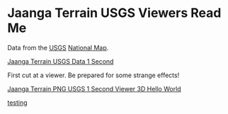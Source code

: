 Jaanga Terrain USGS Viewers Read Me
===

<span style=display:none; >[View as web page]( http://jaanga.github.io/terrain-r2/terrain.html#../terrain-usgs-viewers/readme.md#terrain-usgs-viewers/ "view the files as apps." ) <input value="<< You are here" size=15 style="font:bold 11pt monospace;border-width:0;" ></span>  

Data from the [USGS]( http://www.usgs.gov/ ) [National Map]( http://nationalmap.gov/index.html ).

[Jaanga Terrain USGS Data 1 Second]( https://github.com/jaanga/terrain-usgs-data-1second )

First cut at a viewer. Be prepared for some strange effects!

[Jaanga Terrain PNG USGS 1 Second Viewer 3D Hello World]( http://jaanga.github.io/terrain-usgs-viewers/png-usgs-viewer-3d-hello-world/r1/png-usgs-viewer-3d-hello-world.html )

[testing]( http://jaanga.github.io/terrain-usgs-viewers/hgt-zip-usgs-viewer-3d-hello-world/hgt-zip-usgs-viewer-3d-hello-world-r2.html )
